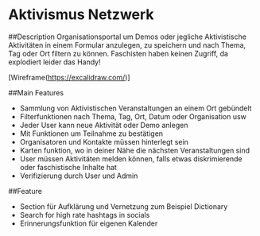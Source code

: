 # Aktivismus Netzwerk

##Description
Organisationsportal um Demos oder jegliche Aktivistische Aktivitäten in einem Formular anzulegen, 
zu speichern und nach Thema, Tag oder Ort filtern zu können. Faschisten haben keinen Zugriff, da explodiert leider das Handy!

[Wireframe(https://excalidraw.com/)]

##Main Features

- Sammlung von Aktivistischen Veranstaltungen an einem Ort gebündelt
- Filterfunktionen nach Thema, Tag, Ort, Datum oder Organisation usw
- Jeder User kann neue Aktivität oder Demo anlegen
- Mit Funktionen um Teilnahme zu bestätigen
- Organisatoren und Kontakte müssen hinterlegt sein
- Karten funktion, wo in deiner Nähe die nächsten Veranstaltungen sind
- User müssen Aktivitäten melden können, falls etwas diskrimierende oder faschistische Inhalte hat
- Verifizierung durch User und Admin

##Feature

- Section für Aufklärung und Vernetzung zum Beispiel Dictionary 
- Search for high rate hashtags in socials
- Erinnerungsfunktion für eigenen Kalender



